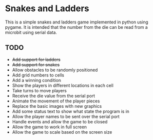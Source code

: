 # Snakes and Ladders

This is a simple snakes and ladders game implemented in python using pygame. It is intended that the number from the die can be read from a microbit using serial data.

## TODO

* ~~Add support for ladders~~
* ~~Add support for snakes~~
* Allow obstacles to be randomly positioned
* Add grid numbers to cells
* Add a winning condition
* Show the players in different locations in each cell
* Take turns to move players
* Receive the die value from the serial port
* Animate the movement of the player pieces
* Replace the basic images with new graphics
* Add some status text to show what state the program is in
* Allow the player names to be sent over the serial port
* Handle events and allow the game to be closed
* Allow the game to work in full screen
* Allow the game to scale based on the screen size

